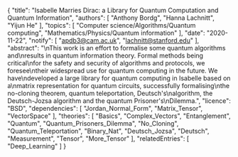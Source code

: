{
    "title": "Isabelle Marries Dirac: a Library for Quantum Computation and Quantum Information",
    "authors": [
        "Anthony Bordg",
        "Hanna Lachnitt",
        "Yijun He"
    ],
    "topics": [
        "Computer science/Algorithms/Quantum computing",
        "Mathematics/Physics/Quantum information"
    ],
    "date": "2020-11-22",
    "notify": [
        "apdb3@cam.ac.uk",
        "lachnitt@stanford.edu"
    ],
    "abstract": "\nThis work is an effort to formalise some quantum algorithms and\nresults in quantum information theory. Formal methods being critical\nfor the safety and security of algorithms and protocols, we foresee\ntheir widespread use for quantum computing in the future. We have\ndeveloped a large library for quantum computing in Isabelle based on a\nmatrix representation for quantum circuits, successfully formalising\nthe no-cloning theorem, quantum teleportation, Deutsch's\nalgorithm, the Deutsch-Jozsa algorithm and the quantum Prisoner's\nDilemma.",
    "licence": "BSD",
    "dependencies": [
        "Jordan_Normal_Form",
        "Matrix_Tensor",
        "VectorSpace"
    ],
    "theories": [
        "Basics",
        "Complex_Vectors",
        "Entanglement",
        "Quantum",
        "Quantum_Prisoners_Dilemma",
        "No_Cloning",
        "Quantum_Teleportation",
        "Binary_Nat",
        "Deutsch_Jozsa",
        "Deutsch",
        "Measurement",
        "Tensor",
        "More_Tensor"
    ],
    "relatedEntries": [
        "Deep_Learning"
    ]
}